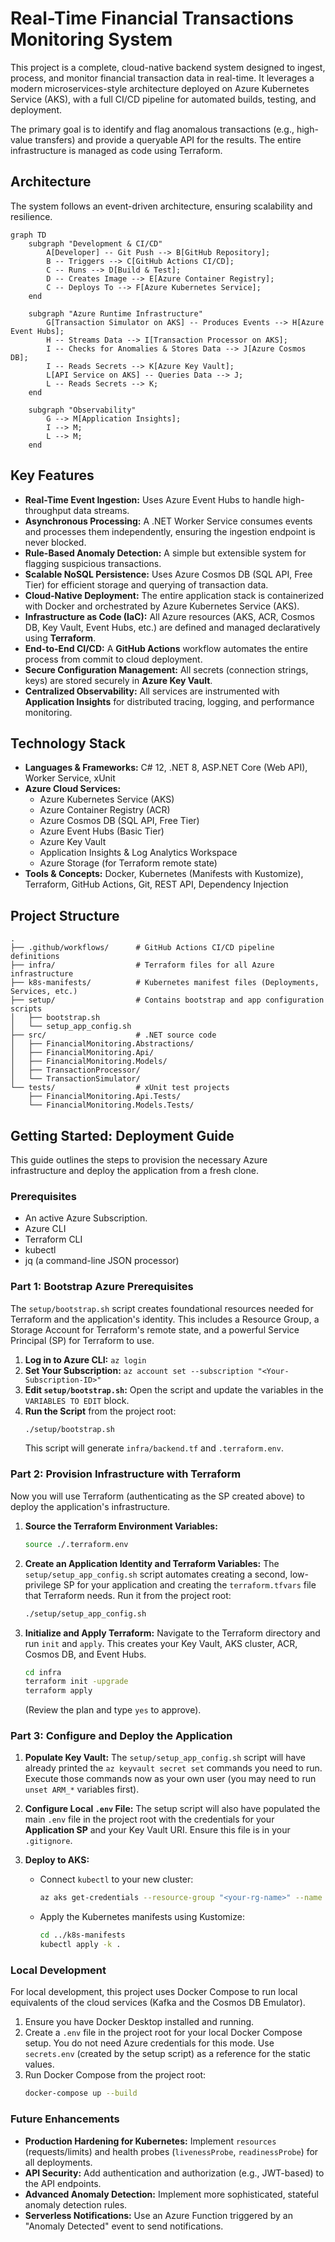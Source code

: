 # Real-Time Financial Transactions Monitoring System

This project is a complete, cloud-native backend system designed to ingest, process, and monitor financial transaction data in real-time. It leverages a modern microservices-style architecture deployed on Azure Kubernetes Service (AKS), with a full CI/CD pipeline for automated builds, testing, and deployment.

The primary goal is to identify and flag anomalous transactions (e.g., high-value transfers) and provide a queryable API for the results. The entire infrastructure is managed as code using Terraform.

## Architecture

The system follows an event-driven architecture, ensuring scalability and resilience.

```mermaid
graph TD
    subgraph "Development & CI/CD"
        A[Developer] -- Git Push --> B[GitHub Repository];
        B -- Triggers --> C[GitHub Actions CI/CD];
        C -- Runs --> D[Build & Test];
        D -- Creates Image --> E[Azure Container Registry];
        C -- Deploys To --> F[Azure Kubernetes Service];
    end

    subgraph "Azure Runtime Infrastructure"
        G[Transaction Simulator on AKS] -- Produces Events --> H[Azure Event Hubs];
        H -- Streams Data --> I[Transaction Processor on AKS];
        I -- Checks for Anomalies & Stores Data --> J[Azure Cosmos DB];
        I -- Reads Secrets --> K[Azure Key Vault];
        L[API Service on AKS] -- Queries Data --> J;
        L -- Reads Secrets --> K;
    end

    subgraph "Observability"
        G --> M[Application Insights];
        I --> M;
        L --> M;
    end
```

## Key Features

* **Real-Time Event Ingestion:** Uses Azure Event Hubs to handle high-throughput data streams.
* **Asynchronous Processing:** A .NET Worker Service consumes events and processes them independently, ensuring the ingestion endpoint is never blocked.
* **Rule-Based Anomaly Detection:** A simple but extensible system for flagging suspicious transactions.
* **Scalable NoSQL Persistence:** Uses Azure Cosmos DB (SQL API, Free Tier) for efficient storage and querying of transaction data.
* **Cloud-Native Deployment:** The entire application stack is containerized with Docker and orchestrated by Azure Kubernetes Service (AKS).
* **Infrastructure as Code (IaC):** All Azure resources (AKS, ACR, Cosmos DB, Key Vault, Event Hubs, etc.) are defined and managed declaratively using **Terraform**.
* **End-to-End CI/CD:** A **GitHub Actions** workflow automates the entire process from commit to cloud deployment.
* **Secure Configuration Management:** All secrets (connection strings, keys) are stored securely in **Azure Key Vault**.
* **Centralized Observability:** All services are instrumented with **Application Insights** for distributed tracing, logging, and performance monitoring.

## Technology Stack

* **Languages & Frameworks:** C# 12, .NET 8, ASP.NET Core (Web API), Worker Service, xUnit
* **Azure Cloud Services:**
    * Azure Kubernetes Service (AKS)
    * Azure Container Registry (ACR)
    * Azure Cosmos DB (SQL API, Free Tier)
    * Azure Event Hubs (Basic Tier)
    * Azure Key Vault
    * Application Insights & Log Analytics Workspace
    * Azure Storage (for Terraform remote state)
* **Tools & Concepts:** Docker, Kubernetes (Manifests with Kustomize), Terraform, GitHub Actions, Git, REST API, Dependency Injection

## Project Structure

```
.
├── .github/workflows/      # GitHub Actions CI/CD pipeline definitions
├── infra/                  # Terraform files for all Azure infrastructure
├── k8s-manifests/          # Kubernetes manifest files (Deployments, Services, etc.)
├── setup/                  # Contains bootstrap and app configuration scripts
│   ├── bootstrap.sh
│   └── setup_app_config.sh
├── src/                    # .NET source code
│   ├── FinancialMonitoring.Abstractions/
│   ├── FinancialMonitoring.Api/
│   ├── FinancialMonitoring.Models/
│   ├── TransactionProcessor/
│   └── TransactionSimulator/
└── tests/                  # xUnit test projects
    ├── FinancialMonitoring.Api.Tests/
    └── FinancialMonitoring.Models.Tests/
```

## Getting Started: Deployment Guide

This guide outlines the steps to provision the necessary Azure infrastructure and deploy the application from a fresh clone.

### Prerequisites

* An active Azure Subscription.
* Azure CLI
* Terraform CLI
* kubectl
* jq (a command-line JSON processor)

### Part 1: Bootstrap Azure Prerequisites

The `setup/bootstrap.sh` script creates foundational resources needed for Terraform and the application's identity. This includes a Resource Group, a Storage Account for Terraform's remote state, and a powerful Service Principal (SP) for Terraform to use.

1.  **Log in to Azure CLI:** `az login`
2.  **Set Your Subscription:** `az account set --subscription "<Your-Subscription-ID>"`
3.  **Edit `setup/bootstrap.sh`:** Open the script and update the variables in the `VARIABLES TO EDIT` block.
4.  **Run the Script** from the project root:
    ```bash
    ./setup/bootstrap.sh
    ```
    This script will generate `infra/backend.tf` and `.terraform.env`.

### Part 2: Provision Infrastructure with Terraform

Now you will use Terraform (authenticating as the SP created above) to deploy the application's infrastructure.

1.  **Source the Terraform Environment Variables:**
    ```bash
    source ./.terraform.env
    ```
2.  **Create an Application Identity and Terraform Variables:**
    The `setup/setup_app_config.sh` script automates creating a second, low-privilege SP for your application and creating the `terraform.tfvars` file that Terraform needs. Run it from the project root:
    ```bash
    ./setup/setup_app_config.sh
    ```
3.  **Initialize and Apply Terraform:**
    Navigate to the Terraform directory and run `init` and `apply`. This creates your Key Vault, AKS cluster, ACR, Cosmos DB, and Event Hubs.
    ```bash
    cd infra
    terraform init -upgrade
    terraform apply
    ```
    (Review the plan and type `yes` to approve).

### Part 3: Configure and Deploy the Application

1.  **Populate Key Vault:**
    The `setup/setup_app_config.sh` script will have already printed the `az keyvault secret set` commands you need to run. Execute those commands now as your own user (you may need to run `unset ARM_*` variables first).

2.  **Configure Local `.env` File:**
    The setup script will also have populated the main `.env` file in the project root with the credentials for your **Application SP** and your Key Vault URI. Ensure this file is in your `.gitignore`.

3.  **Deploy to AKS:**
    * Connect `kubectl` to your new cluster:
        ```bash
        az aks get-credentials --resource-group "<your-rg-name>" --name "<your-aks-cluster-name>" --overwrite-existing
        ```
    * Apply the Kubernetes manifests using Kustomize:
        ```bash
        cd ../k8s-manifests
        kubectl apply -k .
        ```

### Local Development

For local development, this project uses Docker Compose to run local equivalents of the cloud services (Kafka and the Cosmos DB Emulator).

1.  Ensure you have Docker Desktop installed and running.
2.  Create a `.env` file in the project root for your local Docker Compose setup. You do not need Azure credentials for this mode. Use `secrets.env` (created by the setup script) as a reference for the static values.
3.  Run Docker Compose from the project root:
    ```bash
    docker-compose up --build
    ```

### Future Enhancements

* **Production Hardening for Kubernetes:** Implement `resources` (requests/limits) and health probes (`livenessProbe`, `readinessProbe`) for all deployments.
* **API Security:** Add authentication and authorization (e.g., JWT-based) to the API endpoints.
* **Advanced Anomaly Detection:** Implement more sophisticated, stateful anomaly detection rules.
* **Serverless Notifications:** Use an Azure Function triggered by an "Anomaly Detected" event to send notifications.
